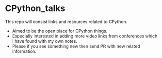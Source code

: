 # CPython_talks
This repo will consist links and resources related to CPython.
* Aimed to be the open place for CPython things.
* Especially interested in adding more video links from conferences which I have found with my own notes.
* Please if you see something new then send PR with new related information.
